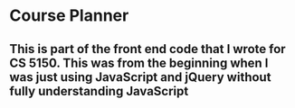 # Course Planner
## This is part of the front end code that I wrote for CS 5150. This was from the beginning when I was just using JavaScript and jQuery without fully understanding JavaScript